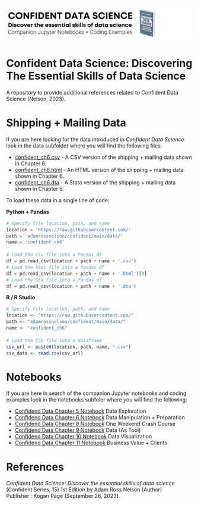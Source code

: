 <img src="images/CONFIDENTDATASCIENCE.png" alt="An image that reads Confident Data Science: The Essential Skills of Data Science, Companion Jupyter Notebook + Coding Examples. Also shows book image."/>

# Confident Data Science: Discovering The Essential Skills of Data Science

A repository to provide additional references related to Confident Data Science (Nelson, 2023).

# Shipping + Mailing Data

If you are here looking for the data introduced in *Confident Data Science* look in the data subfolder where you will find the following files:

- [confident_ch6.csv](/data/confident_ch6.csv) - A CSV version of the shipping + mailing data shown in Chapter 6.
- [confident_ch6.html](/data/confident_ch6.html) - An HTML version of the shipping + mailing data shown in Chapter 6.
- [confident_ch6.dta](/data/confident_ch6.dta) - A Stata version of the shipping + mailing data shown in Chapter 6.

To load these data in a single line of code:

**Python + Pandas**
```Python
# Specify file location, path, and name
location = 'https://raw.githubusercontent.com/'
path = 'adamrossnelson/confident/main/data/'
name = 'confident_ch6'

# Load the csv file into a Pandas df
df = pd.read_csv(location + path + name + '.csv')
# Load the html file into a Pandas df
df = pd.read_csv(location + path + name + '.html')[0]
# Load the Sta file into a Pandas df
df = pd.read_csv(location + path + name + '.dta')
```

**R / R Studio**
```R
# Specify file location, path, and name
location <- "https://raw.githubusercontent.com/"
path <- "adamrossnelson/confident/main/data/"
name <- "confident_ch6"

# Load the CSV file into a dataframe
csv_url <- paste0(location, path, name, ".csv")
csv_data <- read.csv(csv_url)

```

# Notebooks

If you are here in search of the companion Jupyter notebooks and coding examples look in the notebooks subfoler where you will find the following:

- [Confidend Data Chapter 5 Notebook](/notebooks/Confident%20Data%20Chapter%2005.ipynb) Data Exploration
- [Confidend Data Chapter 6 Notebook](/notebooks/Confident%20Data%20Chapter%2006.ipynb) Data Manipulation + Preparation
- [Confidend Data Chapter 8 Notebook](/notebooks/Confident%20Data%20Chapter%2008.ipynb) One Weekend Crash Course
- [Confidend Data Chapter 9 Notebook](/notebooks/Confident%20Data%20Chapter%2009.ipynb) Data (As Tool)
- [Confidend Data Chapter 10 Notebook](/notebooks/Confident%20Data%20Chapter%2010.ipynb) Data Visualization
- [Confidend Data Chapter 11 Notebook](/notebooks/Confident%20Data%20Chapter%2011.ipynb) Business Value + Clients


# References

*Confident Data Science: Discover the essential skills of data science* <br>
(Confident Series, 15) 1st Edition by Adam Ross Nelson (Author) <br>
Publisher : Kogan Page (September 26, 2023).
